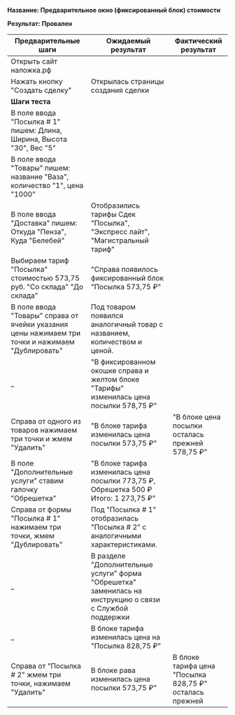 **Название: Предварительное окно (фиксированный блок) стоимости** 

**Результат: Провален**

**Предварительные шаги** | **Ожидаемый результат** | **Фактический результат**
--- | --- | ---
 Открыть сайт наложка.рф | 
 Нажать кнопку "Создать сделку" | Открылась страницы создания сделки |
**Шаги теста** | |
В поле ввода "Посылка # 1" пишем: Длина, Ширина, Высота "30", Вес "5" | |
В поле ввода "Товары" пишем: название "Ваза", количество "1", цена "1000" ||
В поле ввода "Доставка" пишем: Откуда "Пенза", Куда "Белебей" | Отобразились тарифы Сдек "Посылка", "Экспресс лайт", "Магистральный тариф" |
Выбираем тариф "Посылка" стоимостью 573,75 руб. "Со склада" "До склада" | "Справа появилось фиксированный блок "Посылка 573,75 ₽" |
В поле ввода "Товары" справа от ячейки указания цены нажимаем три точки и нажимаем "Дублировать" | Под товаром появился аналогичный товар с названием, количеством и ценой. |
_ | "В фиксированном окошке справа и желтом блоке "Тарифы" изменилась цена посылки 578,75 ₽" |
Справа от одного из товаров нажимаем три точки и жмем "Удалить" | "В блоке тарифа изменилась цена посылки 573,75 ₽" | "В блоке цена посылки осталась прежней 578,75 ₽"
В поле "Дополнительные услуги" ставим галочку "Обрешетка" | "В блоке тарифа изменилась цена посылки 773,75 ₽, Обрешетка 500 ₽ Итого: 1 273,75 ₽"|
Справа от формы "Посылка # 1" нажимаем три точки, жмем "Дублировать" | Под "Посылка # 1" отобразилась "Посылка # 2" с аналогичными характеристиками. |
 _ | В разделе "Дополнительные услуги" форма "Обрешетка" заменилась на инструкцию о связи с Службой поддержки |
 _ | В блоке тарифа изменилась цена на "Посылка 828,75 ₽" |
Справа от "Посылка # 2" жмем три точки, нажимаем "Удалить" | В блоке рава изменилась цена посылки 573,75 ₽" | В блоке тарифа цена "Посылка 828,75 ₽" осталась прежней